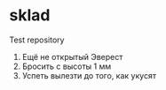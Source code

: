 # sklad
Test repository
1. Ещё не открытый Эверест
2. Бросить с высоты 1 мм
3. Успеть вылезти до того, как укусят
